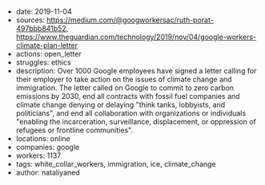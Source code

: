 - date: 2019-11-04
- sources: https://medium.com/@googworkersac/ruth-porat-497bbb841b52, https://www.theguardian.com/technology/2019/nov/04/google-workers-climate-plan-letter
- actions: open_letter
- struggles: ethics
- description: Over 1000 Google employees have signed a letter calling for their employer to take action on the issues of climate change and immigration. The letter called on Google to commit to zero carbon emissions by 2030, end all contracts with fossil fuel companies and climate change denying or delaying "think tanks, lobbyists, and politicians", and end all collaboration with organizations or individuals "enabling the incarceration, surveillance, displacement, or oppression of refugees or frontline communities". 
- locations: online
- companies: google
- workers: 1137
- tags: white_collar_workers, immigration, ice, climate_change
- author: nataliyaned
